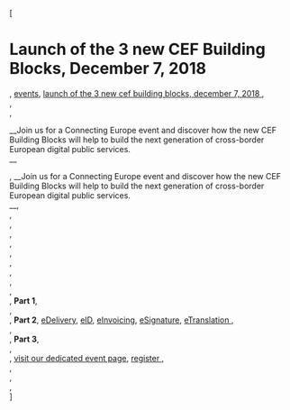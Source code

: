 [

# Launch of the 3 new CEF Building Blocks, December 7, 2018 

, <a href="http://www.ris.eu/events" style="text-transform:lowercase;">Events</a>, <a href="http://www.ris.eu/events/launch_of_the_3_new_cef_building_blocks__december_7__2018_" style="text-transform:lowercase;">Launch of the 3 new CEF Building Blocks, December 7, 2018 </a>,   
,   
, 

__Join us for a Connecting Europe event and discover how the new CEF Building Blocks will help to build the next generation of cross-border European digital public services.   
__

, __Join us for a Connecting Europe event and discover how the new CEF Building Blocks will help to build the next generation of cross-border European digital public services.   
__,   
,   
,   
,   
,   
,   
,   
,   
,   
,   
, __Part 1__,   
,   
, __Part 2__, <a href="https://ec.europa.eu/cefdigital/wiki/display/CEFDIGITAL/eDelivery" target="_blank">eDelivery</a>, <a href="https://ec.europa.eu/cefdigital/wiki/display/CEFDIGITAL/eID" target="_blank">eID</a>, <a href="https://ec.europa.eu/cefdigital/wiki/display/CEFDIGITAL/eInvoicing" target="_blank">eInvoicing</a>, <a href="https://ec.europa.eu/cefdigital/wiki/display/CEFDIGITAL/eSignature" target="_blank">eSignature</a>, <a href="https://ec.europa.eu/cefdigital/wiki/display/CEFDIGITAL/eTranslation" target="_blank">eTranslation </a>,   
,   
, __Part 3__,   
,   
, <a href="https://ec.europa.eu/cefdigital/wiki/display/CEFDIGITAL/New+Building+Blocks+Launch+Event" target="_blank">visit our dedicated event page</a>, <a href="https://ec.europa.eu/cefdigital/wiki/display/CEFDIGITAL/New+Building+Blocks+Launch+Event" target="_blank">register </a>,   
,   
,   
,   
]
